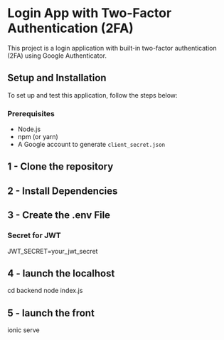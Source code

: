 # Login App with Two-Factor Authentication (2FA)

This project is a login application with built-in two-factor authentication (2FA) using Google Authenticator.

## Setup and Installation

To set up and test this application, follow the steps below:

### Prerequisites

- Node.js
- npm (or yarn)
- A Google account to generate `client_secret.json`

## 1 - Clone the repository

## 2 - Install Dependencies

## 3 - Create the .env File

### Secret for JWT
JWT_SECRET=your_jwt_secret

## 4 - launch the localhost

cd backend
node index.js

## 5 - launch the front

ionic serve
